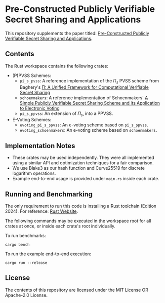 # Pre-Constructed Publicly Verifiable Secret Sharing and Applications

This repository supplements the paper titled: [Pre-Constructed Publicly Verifiable Secret Sharing and Applications](https://eprint.iacr.org/2025/576).

## Contents
The Rust workspace contains the following crates:

- (P)PVSS Schemes:
	- `pi_s_pvss`: A reference implementation of the $\Pi_{s}$ PVSS scheme from Baghery's [Π: A Unified Framework for Computational Verifiable Secret Sharing](https://eprint.iacr.org/2023/1669)
	- `schoenmakers`: A reference implementation of Schoenmakers' [A Simple Publicly Verifiable Secret Sharing Scheme and Its Application to Electronic Voting](https://doi.org/10.1007/3-540-48405-1_10)
	- `pi_s_ppvss`: An extension of $\Pi_{s}$, into a PPVSS.
- E-Voting Schemes:
	- `evoting_pi_s_ppvss`: An e-voting scheme based on `pi_s_ppvss`.
	- `evoting_schoenmakers`: An e-voting scheme based on `schoenmakers`.

## Implementation Notes

- These crates may be used independently. They were all implemented using a similar API and optimization techniques for a fair comparison.
- We use Blake3 as our hash function and Curve25519 for discrete logarithm operations.
- Example end-to-end usage is provided under `main.rs` inside each crate.

## Running and Benchmarking
The only requirement to run this code is installing a Rust toolchain (Edition 2024). For reference: [Rust Website](https://www.rust-lang.org/tools/install).

The following commands may be executed in the workspace root for all crates at once, or inside each crate's root individually.

To run benchmarks:
```
cargo bench
```

To run the example end-to-end execution:
```
cargo run --release
```

## License
The contents of this repository are licensed under the MIT License OR Apache-2.0 License.

